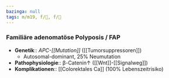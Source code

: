 ```yaml
---
bazinga: null
tags: m/m19, f/🦀, f/💩
---
```

### Familiäre adenomatöse Polyposis / FAP
- **Genetik**:: *APC-[[Mutation]]* ([[Tumorsuppressoren]])
	- Autosomal-dominant, 25% Neumutation
- **Pathophysiologie**:: β-Catenin↑ ([[Wnt]]-[[Signalweg]])
- **Komplikationen**:: [[Colorektales Ca]] (100% Lebenszeitrisiko)
